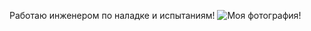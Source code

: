 Работаю  инженером по наладке и испытаниям!
![Моя фотография]([/images/Dima.jpeg](https://github.com/Dmitryi1987/about-me/blob/master/images/Dima.jpg))!
